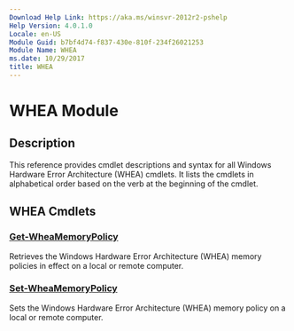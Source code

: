 ```yaml
---
Download Help Link: https://aka.ms/winsvr-2012r2-pshelp
Help Version: 4.0.1.0
Locale: en-US
Module Guid: b7bf4d74-f837-430e-810f-234f26021253
Module Name: WHEA
ms.date: 10/29/2017
title: WHEA
---
```


# WHEA Module
## Description
This reference provides cmdlet descriptions and syntax for all Windows Hardware Error Architecture (WHEA) cmdlets. It lists the cmdlets in alphabetical order based on the verb at the beginning of the cmdlet.

## WHEA Cmdlets
### [Get-WheaMemoryPolicy](./Get-WheaMemoryPolicy.md)
Retrieves the Windows Hardware Error Architecture (WHEA) memory policies in effect on a local or remote computer.

### [Set-WheaMemoryPolicy](./Set-WheaMemoryPolicy.md)
Sets the Windows Hardware Error Architecture (WHEA) memory policy on a local or remote computer.

